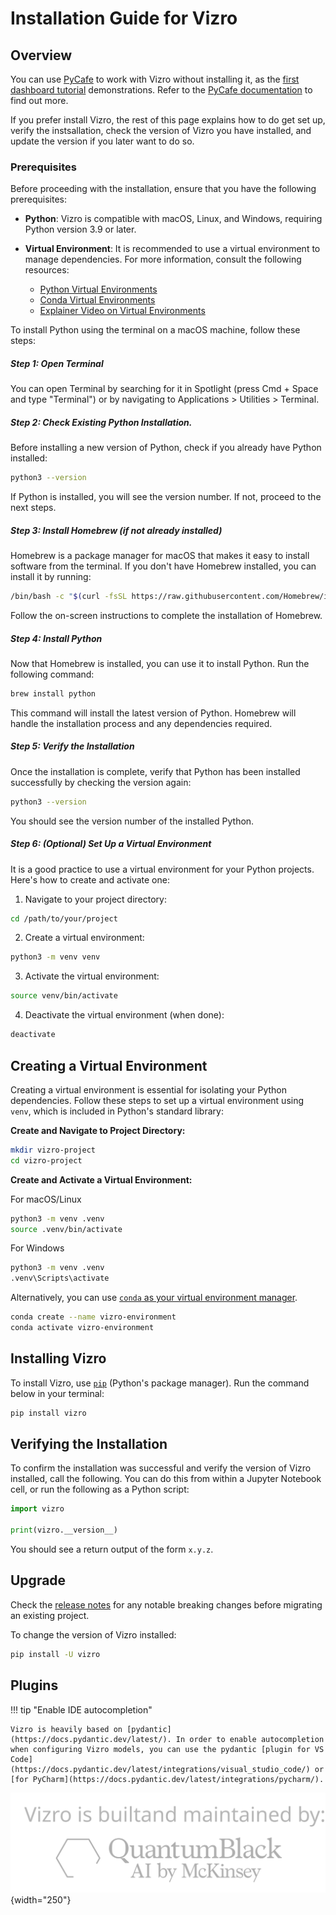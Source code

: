 # Installation Guide for Vizro

## Overview

You can use [PyCafe](https://py.cafe/) to work with Vizro without installing it, as the [first dashboard tutorial](../tutorials/first-dashboard.md) demonstrations. Refer to the [PyCafe documentation](https://py.cafe/docs/apps/vizro) to find out more.

If you prefer install Vizro, the rest of this page explains how to do get set up, verify the instsallation, check the version of Vizro you have installed, and update the version if you later want to do so.

### Prerequisites

Before proceeding with the installation, ensure that you have the following prerequisites:

- **Python**: Vizro is compatible with macOS, Linux, and Windows, requiring Python version 3.9 or later.
- **Virtual Environment**: It is recommended to use a virtual environment to manage dependencies. For more information, consult the following resources:

  - [Python Virtual Environments](https://realpython.com/python-virtual-environments-a-primer/)
  - [Conda Virtual Environments](https://docs.conda.io/projects/conda/en/latest/user-guide/getting-started.html#starting-conda)
  - [Explainer Video on Virtual Environments](https://youtu.be/YKfAwIItO7M)


To install Python using the terminal on a macOS machine, follow these steps:

##### Step 1: Open Terminal

You can open Terminal by searching for it in Spotlight (press Cmd + Space and type "Terminal") or by navigating to Applications > Utilities > Terminal.

##### Step 2: Check Existing Python Installation.

Before installing a new version of Python, check if you already have Python installed:

```bash
python3 --version
```
If Python is installed, you will see the version number. If not, proceed to the next steps.

##### Step 3: Install Homebrew (if not already installed)

Homebrew is a package manager for macOS that makes it easy to install software from the terminal. If you don't have Homebrew installed, you can install it by running:

```bash
/bin/bash -c "$(curl -fsSL https://raw.githubusercontent.com/Homebrew/install/HEAD/install.sh)"
```
Follow the on-screen instructions to complete the installation of Homebrew.

##### Step 4: Install Python

Now that Homebrew is installed, you can use it to install Python. Run the following command:

```bash
brew install python
```

This command will install the latest version of Python. Homebrew will handle the installation process and any dependencies required.

##### Step 5: Verify the Installation

Once the installation is complete, verify that Python has been installed successfully by checking the version again:

```bash
python3 --version
```

You should see the version number of the installed Python.

##### Step 6: (Optional) Set Up a Virtual Environment

It is a good practice to use a virtual environment for your Python projects. Here's how to create and activate one:

1) Navigate to your project directory:

```bash
cd /path/to/your/project
```

2) Create a virtual environment:

```bash
python3 -m venv venv
```

3) Activate the virtual environment:

```bash
source venv/bin/activate
```

4) Deactivate the virtual environment (when done):

```bash
deactivate
```


## Creating a Virtual Environment

Creating a virtual environment is essential for isolating your Python dependencies. Follow these steps to set up a virtual environment using `venv`, which is included in Python's standard library:

**Create and Navigate to Project Directory:**

```bash
mkdir vizro-project
cd vizro-project
```

**Create and Activate a Virtual Environment:**

For macOS/Linux
```bash
python3 -m venv .venv
source .venv/bin/activate
```
For Windows
```bash
python3 -m venv .venv
.venv\Scripts\activate
```

Alternatively, you can use [`conda` as your virtual environment manager](https://docs.conda.io/projects/conda/en/latest/user-guide/install/).

```bash
conda create --name vizro-environment
conda activate vizro-environment
```

## Installing Vizro

To install Vizro, use [`pip`](https://pip.pypa.io/en/stable/) (Python's package manager).
Run the command below in your terminal:

```bash
pip install vizro
```

## Verifying the Installation

To confirm the installation was successful and verify the version of Vizro installed, call the following. You can do this from within a Jupyter Notebook cell, or run the following as a Python script:

```py
import vizro

print(vizro.__version__)
```

You should see a return output of the form `x.y.z`.

## Upgrade

Check the [release notes](https://github.com/mckinsey/vizro/blob/main/vizro-core/CHANGELOG.md) for any notable breaking changes before migrating an existing project.

To change the version of Vizro installed:

```bash
pip install -U vizro
```

## Plugins

!!! tip "Enable IDE autocompletion"

    Vizro is heavily based on [pydantic](https://docs.pydantic.dev/latest/). In order to enable autocompletion when configuring Vizro models, you can use the pydantic [plugin for VS Code](https://docs.pydantic.dev/latest/integrations/visual_studio_code/) or [for PyCharm](https://docs.pydantic.dev/latest/integrations/pycharm/).

![logo](../../assets/user_guides/install/logo_watermark_extended.svg){width="250"}
